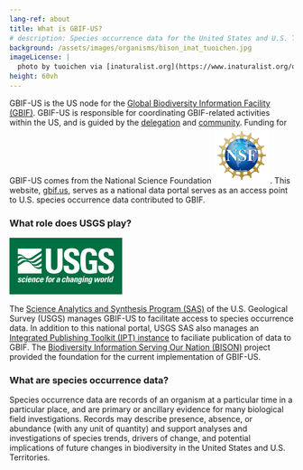 ```yaml
---
lang-ref: about
title: What is GBIF-US?
# description: Species occurrence data for the United States and U.S. Territories.
background: /assets/images/organisms/bison_inat_tuoichen.jpg
imageLicense: |
  photo by tuoichen via [inaturalist.org](https://www.inaturalist.org/observations/43215178)
height: 60vh
---
```


GBIF-US is the US node for the [Global Biodiversity Information Facility (GBIF)](https://www.gbif.org). GBIF-US is responsible for coordinating GBIF-related activities within the US, and is guided by the [delegation](/community/#us-delegation) and [community](/community). Funding for GBIF-US comes from the National Science Foundation ![](/assets/images/graphics/NSF_Official_logo_200px.png). This website, [gbif.us](https://www.gbif.us/), serves as a national data portal serves as an access point to U.S. species occurrence data contributed to GBIF.  

### What role does USGS play?
![](/assets/images/graphics/USGS_ID_white-on-green_resized.png)

The [Science Analytics and Synthesis Program (SAS)](https://www.usgs.gov/core-science-systems/science-analytics-and-synthesis) of the U.S. Geological Survey (USGS) manages GBIF-US to facilitate access to species occurrence data. In addition to this national portal, USGS SAS also manages an [Integrated Publishing Toolkit (IPT) instance](https://ipt.gbif.us/) to faciliate publication of data to GBIF.  The [Biodiversity Information Serving Our Nation (BISON)](https://www.sciencebase.gov/catalog/item/5138e8e5e4b02c509e50c57f) project provided the foundation for the current implementation of GBIF-US.

### What are species occurrence data?
Species occurrence data are records of an organism at a particular time in a particular place, and are primary or ancillary evidence for many biological field investigations. Records may describe presence, absence, or abundance (with any unit of quantity) and support analyses and investigations of species trends, drivers of change, and potential implications of future changes in biodiversity in the United States and U.S. Territories. 
